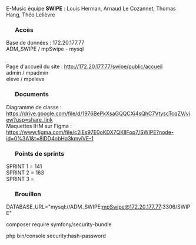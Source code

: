 E-Music équipe <strong>SWIPE</strong> : Louis Herman, Arnaud Le Cozannet, Thomas Hang, Théo Lelièvre


<ul> 
  <h3>Accès</h3>
</ul>

  Base de données : 172.20.177.77</br>
  ADM_SWIPE / mpSwipe  - mysql</br></br>
  
  Page d'accueil du site : http://172.20.177.77/swipe/public/accueil</br>
  admin / mpadmin</br>
  eleve / mpeleve


<ul>
  <h3>Documents</h3>
</ul>

  Diagramme de classe : https://drive.google.com/file/d/1976BePkXsaGQQCXi4sQhC7VtyscTcqZV/view?usp=share_link</br>
  Maquettes IHM sur Figma : https://www.figma.com/file/c2lEs97E0oKDX7QKlIFop7/SWIPE?node-id=0%3A1&t=8lDD4obHq3kmyiVE-1
  
  
 


<ul>
  <h3>Points de sprints</h3>
</ul>

  SPRINT 1 = 141</br>
  SPRINT 2 = 163</br>
  SPRINT 3 =


<ul>
  <h3>Brouillon</h3>
</ul>

DATABASE_URL="mysql://ADM_SWIPE:mpSwipe@172.20.177.77:3306/SWIPE"</br>

composer require symfony/security-bundle</br>

php bin/console security:hash-password

